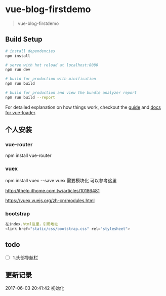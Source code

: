 # vue-blog-firstdemo

> vue-blog-firstdemo

## Build Setup

``` bash
# install dependencies
npm install

# serve with hot reload at localhost:8080
npm run dev

# build for production with minification
npm run build

# build for production and view the bundle analyzer report
npm run build --report
```

For detailed explanation on how things work, checkout the [guide](http://vuejs-templates.github.io/webpack/) and [docs for vue-loader](http://vuejs.github.io/vue-loader).

## 个人安装
### vue-router
npm install vue-router

### vuex
npm install vuex --save
vuex 需要模块化
可以参考这里

http://ithelp.ithome.com.tw/articles/10186481

https://vuex.vuejs.org/zh-cn/modules.html

### bootstrap

```javascript
在index.html这里，引用地址
<link href="static/css/bootstrap.css" rel="stylesheet">
```

## todo

- [ ] 1.头部导航栏

## 更新记录

2017-06-03 20:41:42 初始化
